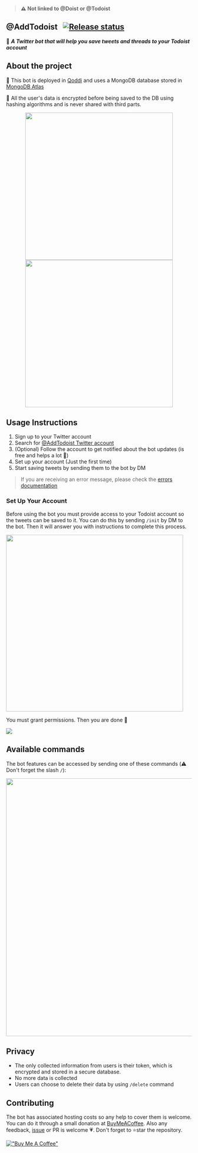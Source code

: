 > **⚠️ Not linked to @Doist or @Todoist**

## @AddTodoist &nbsp; [![Release status](https://github.com/AddTodoist/AddTodoist/actions/workflows/release.yml/badge.svg)](https://github.com/AddTodoist/AddTodoist/actions/workflows/release.yml)

🤖 ***A Twitter bot that will help you save tweets and threads to your Todoist account***

## About the project

🚀 This bot is deployed in [Qoddi](https://qoddi.com/) and uses a MongoDB database stored in [MongoDB Atlas](https://www.mongodb.com/es/atlas/database)

🔏 All the user's data is encrypted before being saved to the DB using hashing algorithms and is never shared with third parts.

<p align="center">
<img src="https://user-images.githubusercontent.com/77246331/186970413-006dcf54-66fc-4e77-aa05-3773707dbacb.png" width="400">
<img src="https://user-images.githubusercontent.com/77246331/186971152-9a312391-a751-4d72-b306-0e54d32c0bcb.png" width="400">

## Usage Instructions

1. Sign up to your Twitter account
2. Search for [@AddTodoist Twitter account](https://twitter.com/AddToDoist)
3. (Optional) Follow the account to get notified about the bot updates (is free and helps a lot 🚀)
4. Set up your account (Just the first time)
5. Start saving tweets by sending them to the bot by DM

> If you are receiving an error message, please check the [errors documentation](errors.md)

### Set Up Your Account

Before using the bot you must provide access to your Todoist account so the tweets can be saved to it. You can do this by sending `/init` by DM to the bot. Then it will answer you with instructions to complete this process.

<img src="https://user-images.githubusercontent.com/77246331/186975670-5f9bc272-2d01-4d75-997f-0a61ba1da96a.png" width="480">

You must grant permissions. Then you are done 🚀

<img src="https://user-images.githubusercontent.com/77246331/186975825-3f27146a-73f1-42b3-ae0d-aeca52506b1e.png">

## Available commands

The bot features can be accessed by sending one of these commands (⚠️ Don't forget the slash `/`):

<img src="https://user-images.githubusercontent.com/77246331/186976402-3f119743-c63f-4507-8f78-e7e0362d95eb.png" width="700">

## Privacy

- The only collected information from users is their token, which is encrypted and stored in a secure database.
- No more data is collected
- Users can choose to delete their data by using `/delete` command

## Contributing

The bot has associated hosting costs so any help to cover them is welcome. You can do it through a small donation at [BuyMeACoffee](https://www.buymeacoffee.com/dubisdev). Also any feedback, [issue](https://github.com/AddToDoist/AddToDoist/issues) or PR is welcome 💗. Don't forget to ⭐star the repository.

[!["Buy Me A Coffee"](https://www.buymeacoffee.com/assets/img/custom_images/orange_img.png)](https://www.buymeacoffee.com/dubisdev)
